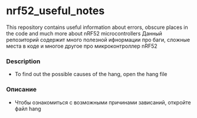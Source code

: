 # nrf52_useful_notes
This repository contains useful information about errors, obscure places in the code and much more about nRF52 microcontrollers
Данный репозиторий содержит много полезной ифнормации про баги, сложные места в коде и многое другое про микроконтроллер nRF52

### Description
* To find out the possible causes of the hang, open the hang file

### Описание
* Чтобы ознакомиться с возможными причинами зависаний, откройте файл hang
